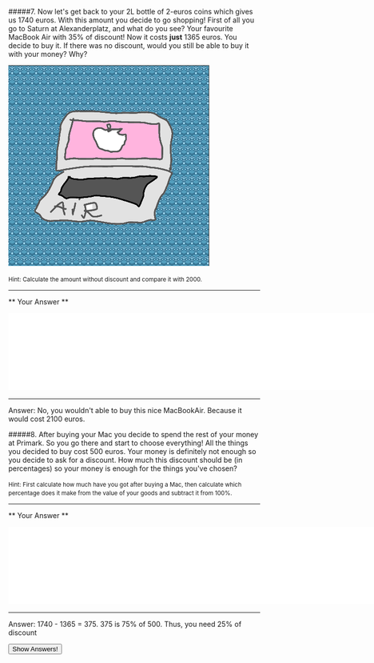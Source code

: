 #####7. Now let's get back to your 2L bottle of 2-euros coins which gives us 1740 euros. With this amount you decide to go shopping! First of all you go to Saturn at Alexanderplatz, and what do you see? Your favourite MacBook Air with 35% of discount! Now it costs **just** 1365 euros. You decide to buy it. If there was no discount, would you still be able to buy it with your money? Why?

![](air.png)

<small><span class="gray">Hint</span>: Calculate the amount without discount and compare it with 2000.</small>

---

** Your Answer **

<textarea style="border:none;" rows="10" cols="100"></textarea>
---

<div class="answer hidden">
    Answer: No, you wouldn't able to buy this nice MacBookAir. Because it would cost 2100 euros.
</div>

#####8. After buying your Mac you decide to spend the rest of your money at Primark. So you go there and start to choose everything! All the things you decided to buy cost 500 euros. Your money is definitely not enough so you decide to ask for a discount. How much this discount should be (in percentages) so your money is enough for the things you've chosen?

<small><span class="gray">Hint</span>: First calculate how much have you got after buying a Mac, then calculate which percentage does it make from the value of your goods and subtract it from 100%.</small>

---

** Your Answer **

<textarea style="border:none;" rows="10" cols="100"></textarea>
---

<div class="answer hidden">
    Answer: 1740 - 1365 = 375. 375 is 75% of 500. Thus, you need 25% of discount
</div>

<button class="show-answers">Show Answers!</button>